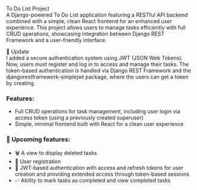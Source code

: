 To Do List Project  
A Django-powered To Do List application featuring a RESTful API backend combined with a simple, clean React frontend for an enhanced user experience. This project allows users to manage tasks efficiently with full CRUD operations, showcasing integration between Django REST Framework and a user-friendly interface.

🔄 Update  
I added a secure authentication system using JWT (JSON Web Tokens). Now, users must register and log in to access and manage their tasks. The token-based authentication is handled via Django REST Framework and the djangorestframework-simplejwt package, where the users can get a token by creating.

### Features:  
- Full CRUD operations for task management, including user login via access token (using a previously created superuser)  
- Simple, minimal frontend built with React for a clean user experience  

### 🔧 Upcoming features:  
- 🗑️ A view to display deleted tasks  
- 👤 User registration  
- 🔐 JWT-based authentication with access and refresh tokens for user creation and providing extended access through token-based sessions  
- ✅ Ability to mark tasks as completed and view completed tasks
